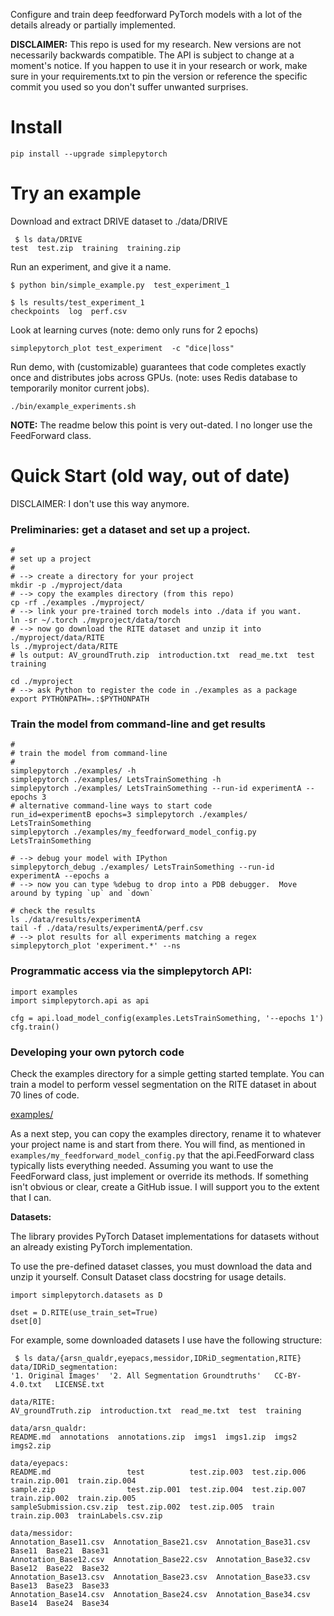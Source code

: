 Configure and train deep feedforward PyTorch models with a lot of the
details already or partially implemented.

**DISCLAIMER:** This repo is used for my research.
New versions are not necessarily backwards compatible.  The API is
subject to change at a moment's notice.  If you happen to use it in your
research or work, make sure in your requirements.txt to pin the version
or reference the specific commit you used so you don't suffer unwanted
surprises.

Install
===

```
pip install --upgrade simplepytorch
```


Try an example
===

Download and extract DRIVE dataset to ./data/DRIVE

```
 $ ls data/DRIVE 
test  test.zip  training  training.zip
```

Run an experiment, and give it a name.
```
$ python bin/simple_example.py  test_experiment_1

$ ls results/test_experiment_1
checkpoints  log  perf.csv
```

Look at learning curves (note: demo only runs for 2 epochs)
```
simplepytorch_plot test_experiment  -c "dice|loss"
```

Run demo, with (customizable) guarantees that code completes exactly once and
distributes jobs across GPUs.  (note: uses Redis database to temporarily
monitor current jobs).

```
./bin/example_experiments.sh
```



**NOTE:** The readme below this point is very out-dated.  I no longer
use the FeedForward class.


Quick Start (old way, out of date)
===
 DISCLAIMER: I don't use this way anymore.

### Preliminaries:  get a dataset and set up a project.

```
#
# set up a project
#
# --> create a directory for your project
mkdir -p ./myproject/data
# --> copy the examples directory (from this repo)
cp -rf ./examples ./myproject/
# --> link your pre-trained torch models into ./data if you want.
ln -sr ~/.torch ./myproject/data/torch
# --> now go download the RITE dataset and unzip it into ./myproject/data/RITE
ls ./myproject/data/RITE
# ls output: AV_groundTruth.zip  introduction.txt  read_me.txt  test  training

cd ./myproject
# --> ask Python to register the code in ./examples as a package
export PYTHONPATH=.:$PYTHONPATH
```

### Train the model from command-line and get results

```
#
# train the model from command-line
#
simplepytorch ./examples/ -h
simplepytorch ./examples/ LetsTrainSomething -h
simplepytorch ./examples/ LetsTrainSomething --run-id experimentA --epochs 3
# alternative command-line ways to start code
run_id=experimentB epochs=3 simplepytorch ./examples/ LetsTrainSomething
simplepytorch ./examples/my_feedforward_model_config.py LetsTrainSomething

# --> debug your model with IPython
simplepytorch_debug ./examples/ LetsTrainSomething --run-id experimentA --epochs a
# --> now you can type %debug to drop into a PDB debugger.  Move around by typing `up` and `down`

# check the results
ls ./data/results/experimentA
tail -f ./data/results/experimentA/perf.csv 
# --> plot results for all experiments matching a regex
simplepytorch_plot 'experiment.*' --ns
```

### Programmatic access via the simplepytorch API:

```
import examples
import simplepytorch.api as api

cfg = api.load_model_config(examples.LetsTrainSomething, '--epochs 1')
cfg.train()
```

### Developing your own pytorch code

Check the examples directory for a simple getting started template.  You
can train a model to perform vessel segmentation on the RITE dataset in
about 70 lines of code.

[examples/](examples/)

<!-- TODO -->
<!-- You can also look at prior work using this library.  If you would
like to add your (preferably published and) reproducible work to this list,
please make a PR and update the README! -->

<!-- - [Pixel Color Amplification (ICIAR 2020)]() -->
<!-- - [O-MedAL (Wiley DMKD 2020)](https://github.com/adgaudio/o-medal) Early version of this library developed mostly here, so perhaps not a great example. -->

As a next step, you can copy the examples directory, rename it to
whatever your project name is and start from there.  You will find, as
mentioned in `examples/my_feedforward_model_config.py` that
the api.FeedForward class typically lists everything needed.  Assuming
you want to use the FeedForward class, just implement or override its
methods.  If something isn't obvious or clear, create a GitHub issue.  I
will support you to the extent that I can.


**Datasets:**

The library provides PyTorch Dataset implementations for datasets 
without an already existing PyTorch implementation.

To use the pre-defined dataset classes, you must download the data and
unzip it yourself.  Consult Dataset class docstring for usage details.

```
import simplepytorch.datasets as D

dset = D.RITE(use_train_set=True)
dset[0]
```

For example, some downloaded datasets I use have the following structure:

```
 $ ls data/{arsn_qualdr,eyepacs,messidor,IDRiD_segmentation,RITE}
data/IDRiD_segmentation:
'1. Original Images'  '2. All Segmentation Groundtruths'   CC-BY-4.0.txt   LICENSE.txt

data/RITE:
AV_groundTruth.zip  introduction.txt  read_me.txt  test  training

data/arsn_qualdr:
README.md  annotations  annotations.zip  imgs1  imgs1.zip  imgs2  imgs2.zip

data/eyepacs:
README.md                 test          test.zip.003  test.zip.006  train.zip.001  train.zip.004
sample.zip                test.zip.001  test.zip.004  test.zip.007  train.zip.002  train.zip.005
sampleSubmission.csv.zip  test.zip.002  test.zip.005  train         train.zip.003  trainLabels.csv.zip

data/messidor:
Annotation_Base11.csv  Annotation_Base21.csv  Annotation_Base31.csv  Base11  Base21  Base31
Annotation_Base12.csv  Annotation_Base22.csv  Annotation_Base32.csv  Base12  Base22  Base32
Annotation_Base13.csv  Annotation_Base23.csv  Annotation_Base33.csv  Base13  Base23  Base33
Annotation_Base14.csv  Annotation_Base24.csv  Annotation_Base34.csv  Base14  Base24  Base34
```
